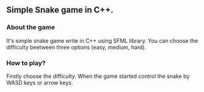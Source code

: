 ## Simple Snake game in C++.
### About the game
It's simple snake game write in C++ using SFML library. You can choose the difficulty beetween three options (easy, medium, hard).
### How to play?
Firstly choose the difficulty. When the game started control the snake by WASD keys or arrow keys.
